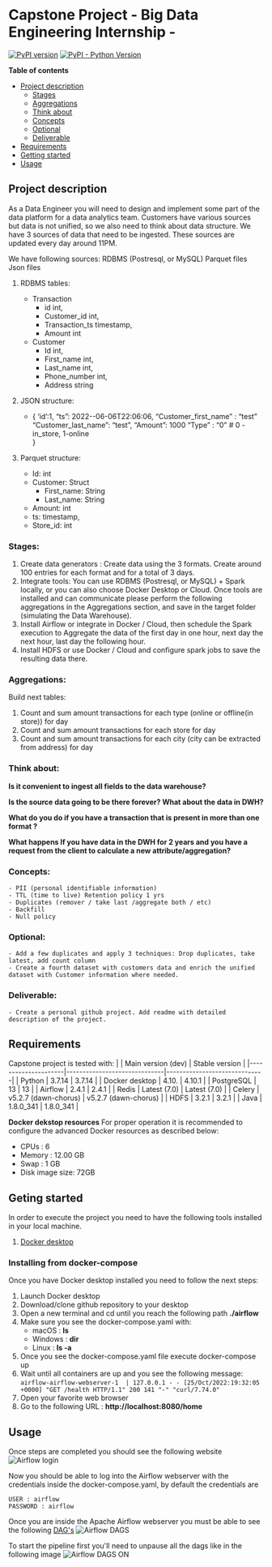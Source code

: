 # Capstone Project - Big Data Engineering Internship -
[![PyPI version](https://badge.fury.io/py/apache-airflow.svg)](https://badge.fury.io/py/apache-airflow)
[![PyPI - Python Version](https://img.shields.io/pypi/pyversions/apache-airflow.svg)](https://pypi.org/project/apache-airflow/)

**Table of contents**
- [Project description](#project-description)
    - [Stages](#stages)
    - [Aggregations](#aggregations)
    - [Think about](#think-about)
    - [Concepts](#concepts)
    - [Optional](#optional)
    - [Deliverable](#deliverable)
- [Requirements](#requirements)
- [Getting started](#geting-started)
- [Usage](#usage)

## Project description

As a Data Engineer you will need to design and implement some part of the data platform for a data analytics team. Customers have various sources but data is not unified, so we also need to think about data structure. We have 3 sources of data that need to be ingested. These sources are updated every day around 11PM. 
 
We have following sources:
RDBMS (Postresql, or MySQL)
Parquet files
Json files

1. RDBMS tables:
    - Transaction
	    - id int,
	    - Customer_id int,
	    - Transaction_ts timestamp,
	    - Amount int
    - Customer
	    - Id int,
	    - First_name int,
	    - Last_name int,
	    - Phone_number int,
	    - Address string

2. JSON structure:
    - {
        ‘id’:1,
        “ts”: 2022--06-06T22:06:06, 
        “Customer_first_name” : “test”
        “Customer_last_name”: “test”,
        “Amount”: 1000
        “Type” : “0” # 0 - in_store, 1-online	
        }

3. Parquet structure:
	- Id: int 
	- Customer: Struct
		- First_name: String
		- Last_name: String
	- Amount: int
	- ts: timestamp,
	- Store_id: int

### Stages:

1. Create data generators : Create data using the 3 formats. Create around 100 entries for each format and for a total of 3 days. 
2. Integrate tools: You can use RDBMS (Postresql, or MySQL) + Spark locally, or you can also choose Docker Desktop or Cloud. Once tools are installed and can communicate please perform the following aggregations in the Aggregations section, and save in the target folder (simulating the Data Warehouse). 
3. Install Airflow or integrate in Docker / Cloud, then schedule the Spark execution to Aggregate the data of the first day in one hour, next day the next hour, last day the following hour. 
4. Install HDFS or use Docker / Cloud and configure spark jobs to save the resulting data there. 

### Aggregations:
 
Build next tables:
1. Count and sum amount transactions for each type (online or offline(in store)) for day
2. Count and sum amount transactions for each store for day
3. Count and sum amount transactions for each city (city can be extracted from address) for day

### Think about:
**Is it convenient to ingest all fields to the data warehouse?**

**Is the source data going to be there forever? What about the data in DWH?**
 
**What do you do if you have a transaction that is present in more than one format ?** 

**What happens If you have data in the DWH for 2 years and you have a request from the client to calculate a new attribute/aggregation?**

### Concepts:
    - PII (personal identifiable information) 
    - TTL (time to live) Retention policy 1 yrs 
    - Duplicates (remover / take last /aggregate both / etc) 
    - Backfill 
    - Null policy 

### Optional:
    - Add a few duplicates and apply 3 techniques: Drop duplicates, take latest, add count column 
    - Create a fourth dataset with customers data and enrich the unified dataset with Customer information where needed.

### Deliverable:
    - Create a personal github project. Add readme with detailed description of the project. 

## Requirements
Capstone project is tested with:
|                     | Main version (dev)           | Stable version               |
|---------------------|------------------------------|------------------------------|
| Python              | 3.7.14                       | 3.7.14                       |
| Docker desktop      | 4.10.                        | 4.10.1                       |
| PostgreSQL          | 13                           | 13                           |
| Airflow             | 2.4.1                        | 2.4.1                        |
| Redis               | Latest (7.0)                 | Latest (7.0)                 |
| Celery              | v5.2.7 (dawn-chorus)         | v5.2.7 (dawn-chorus)         |
| HDFS                | 3.2.1                        | 3.2.1                        |
| Java                | 1.8.0_341                    | 1.8.0_341                    |

**Docker dekstop resources**
For proper operation it is recommended to configure the advanced Docker resources as described below: 
- CPUs : 6
- Memory : 12.00 GB
- Swap : 1 GB
- Disk image size: 72GB

## Geting started
In order to execute the project you need to have the following tools installed in your local machine.
1. [Docker desktop](https://www.docker.com/products/docker-desktop/)


### Installing from docker-compose
Once you have Docker desktop installed you need to follow the next steps:
1. Launch Docker desktop
2. Download/clone github repository to your desktop
3. Open a new terminal and cd until you reach the following path **./airflow**
4. Make sure you see the docker-compose.yaml with:
    - macOS : **ls**
    - Windows : **dir**
    - Linux : **ls -a**
5. Once you see the docker-compose.yaml file execute docker-compose up
6. Wait until all containers are up and you see the following message:
` airflow-airflow-webserver-1  | 127.0.0.1 - - [25/Oct/2022:19:32:05 +0000] "GET /health HTTP/1.1" 200 141 "-" "curl/7.74.0" `
7. Open your favorite web browser
8. Go to the following URL : **http://localhost:8080/home**


## Usage
Once steps are completed you should see the following website
![Airflow login](https://raw.githubusercontent.com/GonzaloAlcalaGD/data_generators/main/images/Screen%20Shot%202022-10-25%20at%2014.34.29.png)


Now you should be able to log into the Airflow webserver with the credentials inside the docker-compose.yaml, by default the credentials are 
```
USER : airflow
PASSWORD : airflow
```

Once you are inside the Apache Airflow webserver you must be able to see the following [DAG's](https://airflow.apache.org/docs/apache-airflow/stable/concepts/dags.html)
![Airflow DAGS](https://raw.githubusercontent.com/GonzaloAlcalaGD/data_generators/main/images/Screen%20Shot%202022-10-25%20at%2014.48.59.png)

To start the pipeline first you'll need to unpause all the dags like in the following image
![Airflow DAGS ON](https://raw.githubusercontent.com/GonzaloAlcalaGD/data_generators/main/images/Screen%20Shot%202022-10-25%20at%2014.57.30.png)

